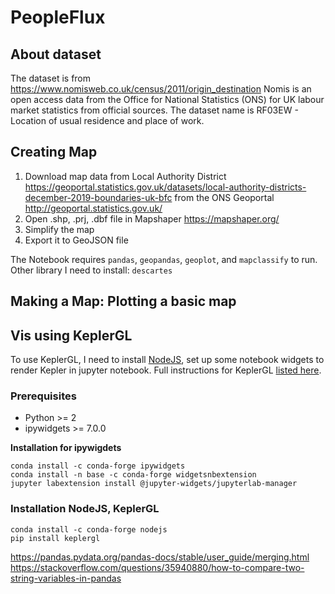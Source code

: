 # PeopleFlux

## About dataset

The dataset is from https://www.nomisweb.co.uk/census/2011/origin_destination Nomis is an open access data from the Office for National Statistics (ONS) for UK labour market statistics from official sources.
The dataset name is RF03EW - Location of usual residence and place of work. 

## Creating Map

1. Download map data from Local Authority District https://geoportal.statistics.gov.uk/datasets/local-authority-districts-december-2019-boundaries-uk-bfc 
from the ONS Geoportal http://geoportal.statistics.gov.uk/
2. Open .shp, .prj, .dbf file in Mapshaper https://mapshaper.org/
3. Simplify the map
4. Export it to GeoJSON file

The Notebook requires `pandas`, `geopandas`, `geoplot`, and `mapclassify` to run. Other library I need to install: `descartes`
 
## Making a Map: Plotting a basic map

## Vis using KeplerGL
To use KeplerGL, I need to install [NodeJS](https://nodejs.org/en/download/), set up some notebook widgets to render Kepler in jupyter notebook. Full instructions for KeplerGL [listed here](https://github.com/keplergl/kepler.gl/tree/master/bindings/kepler.gl-jupyter).

### Prerequisites

 - Python >= 2 
 - ipywidgets >= 7.0.0
 
**Installation for ipywigdets**

    conda install -c conda-forge ipywidgets
    conda install -n base -c conda-forge widgetsnbextension
    jupyter labextension install @jupyter-widgets/jupyterlab-manager

### Installation NodeJS, KeplerGL
    conda install -c conda-forge nodejs
    pip install keplergl
https://pandas.pydata.org/pandas-docs/stable/user_guide/merging.html
https://stackoverflow.com/questions/35940880/how-to-compare-two-string-variables-in-pandas


  

 


<!--stackedit_data:
eyJoaXN0b3J5IjpbLTMxOTE1MjYwMSw0NzEwNjQzMjAsMTMzMT
UyMDg3NSwxNDA0NDYwMjI3LDE5MDI1MzM0MjcsLTIwNjA3OTMz
NjIsLTExMDE5MzA2MywxMDI1NzIzMDY3LC0yMTEyMzUzNDY4LD
EyNTc5NTAyNzIsMzExMDk5NDUyLDE0NTIwODA4MzMsMTQ1MzQ5
NTYwLC0xNjgxNTg0NjA5LC0xNDk1OTkwMDY1LC05NTE0NTQzMz
BdfQ==
-->